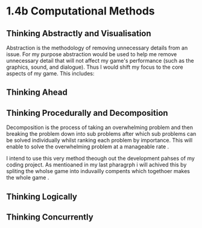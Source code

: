 # 1.4b Computational Methods

## Thinking Abstractly and Visualisation

Abstraction is the methodology of removing unnecessary details from an issue. For my purpose abstraction would be used to help me remove unnecessary detail that will not affect my game's performance (such as the graphics, sound, and dialogue). Thus I would shift my focus to the core aspects of my game. This includes:&#x20;















## Thinking Ahead

## Thinking Procedurally and Decomposition

Decomposition is the process of taking an overwhelming  problem and then breaking the problem down into sub problems after which sub problems can be solved individually whilst ranking each problem by importance. This will enable to solve the overwhelming problem at a manageable rate .

I intend to use this very method theough out the development pahses  of my coding project. As mentioaned in my last pharagrph i will achived this by spliting the wholse game into induvailly compents which togethoer makes the whole game .



## Thinking Logically

## Thinking Concurrently
